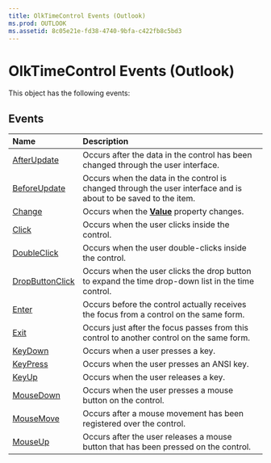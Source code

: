 ```yaml
---
title: OlkTimeControl Events (Outlook)
ms.prod: OUTLOOK
ms.assetid: 8c05e21e-fd38-4740-9bfa-c422fb8c5bd3
---
```



# OlkTimeControl Events (Outlook)
This object has the following events:

## Events



|**Name**|**Description**|
|:-----|:-----|
|[AfterUpdate](olktimecontrol-afterupdate-event-outlook.md)|Occurs after the data in the control has been changed through the user interface.|
|[BeforeUpdate](olktimecontrol-beforeupdate-event-outlook.md)|Occurs when the data in the control is changed through the user interface and is about to be saved to the item. |
|[Change](olktimecontrol-change-event-outlook.md)|Occurs when the  **[Value](olktimecontrol-value-property-outlook.md)** property changes.|
|[Click](olktimecontrol-click-event-outlook.md)|Occurs when the user clicks inside the control.|
|[DoubleClick](olktimecontrol-doubleclick-event-outlook.md)|Occurs when the user double-clicks inside the control.|
|[DropButtonClick](olktimecontrol-dropbuttonclick-event-outlook.md)|Occurs when the user clicks the drop button to expand the time drop-down list in the time control.|
|[Enter](olktimecontrol-enter-event-outlook.md)|Occurs before the control actually receives the focus from a control on the same form.|
|[Exit](olktimecontrol-exit-event-outlook.md)|Occurs just after the focus passes from this control to another control on the same form.|
|[KeyDown](olktimecontrol-keydown-event-outlook.md)|Occurs when a user presses a key.|
|[KeyPress](olktimecontrol-keypress-event-outlook.md)|Occurs when the user presses an ANSI key.|
|[KeyUp](olktimecontrol-keyup-event-outlook.md)|Occurs when the user releases a key.|
|[MouseDown](olktimecontrol-mousedown-event-outlook.md)|Occurs when the user presses a mouse button on the control.|
|[MouseMove](olktimecontrol-mousemove-event-outlook.md)|Occurs after a mouse movement has been registered over the control.|
|[MouseUp](olktimecontrol-mouseup-event-outlook.md)|Occurs after the user releases a mouse button that has been pressed on the control.|

